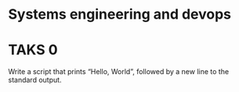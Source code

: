 # Systems engineering and devops
# TAKS 0
Write a script that prints “Hello, World”, followed by a new line to the standard output.
